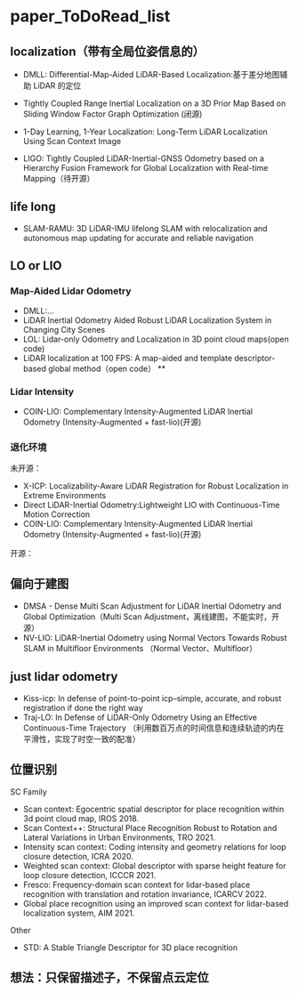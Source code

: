 # paper_ToDoRead_list

## localization（带有全局位姿信息的）

- DMLL: Differential-Map-Aided LiDAR-Based Localization:基于差分地图辅助 LiDAR 的定位

- Tightly Coupled Range Inertial Localization on a 3D Prior Map Based on Sliding Window Factor Graph Optimization (闭源)

- 1-Day Learning, 1-Year Localization: Long-Term LiDAR Localization Using Scan Context Image

- LIGO: Tightly Coupled LiDAR-Inertial-GNSS Odometry based on a Hierarchy Fusion Framework for Global Localization with Real-time Mapping（待开源）

## life long

- SLAM-RAMU: 3D LiDAR-IMU lifelong SLAM with relocalization and autonomous map updating for accurate and reliable navigation

## LO or LIO

### Map-Aided Lidar Odometry
- DMLL:...
- LiDAR Inertial Odometry Aided Robust LiDAR Localization System in Changing City Scenes
- LOL: Lidar-only Odometry and Localization in 3D point cloud maps(open code)
- LiDAR localization at 100 FPS: A map-aided and template descriptor-based global method（open code） **


### Lidar Intensity

- COIN-LIO: Complementary Intensity-Augmented LiDAR Inertial Odometry (Intensity-Augmented + fast-lio)(开源)

### 退化环境

未开源：
- X-ICP: Localizability-Aware LiDAR Registration for Robust Localization in Extreme Environments
- Direct LiDAR-Inertial Odometry:Lightweight LIO with Continuous-Time Motion Correction
- COIN-LIO: Complementary Intensity-Augmented LiDAR Inertial Odometry (Intensity-Augmented + fast-lio)(开源)

开源：

## 偏向于建图
- DMSA - Dense Multi Scan Adjustment for LiDAR Inertial Odometry and Global Optimization（Multi Scan Adjustment，离线建图，不能实时，开源）
- NV-LIO: LiDAR-Inertial Odometry using Normal Vectors Towards Robust SLAM in Multifloor Environments （Normal Vector、Multifloor）

## just lidar odometry
- Kiss-icp: In defense of point-to-point icp–simple, accurate, and robust registration if done the right way
- Traj-LO: In Defense of LiDAR-Only Odometry Using an Effective Continuous-Time Trajectory （利用数百万点的时间信息和连续轨迹的内在平滑性，实现了时空一致的配准）

## 位置识别

SC Family
- Scan context: Egocentric spatial descriptor for place recognition within 3d point cloud map, IROS 2018.
- Scan Context++: Structural Place Recognition Robust to Rotation and Lateral Variations in Urban Environments, TRO 2021.
- Intensity scan context: Coding intensity and geometry relations for loop closure detection, ICRA 2020.
- Weighted scan context: Global descriptor with sparse height feature for loop closure detection, ICCCR 2021.
- Fresco: Frequency-domain scan context for lidar-based place recognition with translation and rotation invariance, ICARCV 2022.
- Global place recognition using an improved scan context for lidar-based localization system, AIM 2021.

Other
- STD: A Stable Triangle Descriptor for 3D place recognition

## 想法：只保留描述子，不保留点云定位